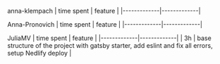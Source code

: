anna-klempach
| time spent | feature |
|-------------|-------------|

Anna-Pronovich
| time spent | feature |
|-------------|-------------|



JuliaMV
| time spent | feature |
|-------------|-------------|
| 3h | base structure of the project with gatsby starter, add eslint and fix all errors, setup Nedlify deploy |

